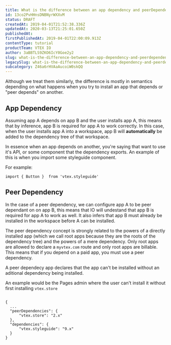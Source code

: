 ```yaml
---
title: What is the difference between an app dependency and peerDependency?  
id: 13co2PvHHnsDNBNyrWXXvM
status: DRAFT
createdAt: 2019-04-01T21:52:38.336Z
updatedAt: 2020-03-13T21:25:01.650Z
publishedAt: 
firstPublishedAt: 2019-04-01T22:00:09.913Z
contentType: tutorial
productTeam: VTEX IO
author: 3aBBTLS9ZKO6IcY0Goe2y2
slug: what-is-the-difference-between-an-app-dependency-and-peerdependency
legacySlug: what-is-the-difference-between-an-app-dependency-and-peerdependency
subcategory: Z46a6rHVAaAucoiW0skQQ
---
```


Although we treat them similarly, the difference is mostly in semantics depending on what happens when you try to install an app that depends or "peer depends" on another.

## App Dependency

Assuming app A depends on app B and the user installs app A, this means that by inference, app B is required for app A to work correctly. In this case, when the user installs app A into a workspace, app B will **automatically** be added to the dependency tree of that workspace.

In essence when an app depends on another, you're saying that want to use it's API, or some component that the dependency exports. An example of this is when you import some styleguide component.

For example:

`import { Button }  from 'vtex.styleguide'`


## Peer Dependency

In the case of a peer dependency, we can configure app A to be peer dependant on on app B, this means that IO will undestand that app B is required for app A to work as well. It also infers that app B must already be installed in the workspace before A can be installed.

The peer dependency concept is strongly related to the powers of a directly installed app (which we call root apps because they are the roots of the dependency tree) and the powers of a mere dependency. Only root apps are allowed to declare a `myvtex.com` route and only root apps are billable. This means that if you depend on a paid app, you must use a peer dependency. 

A peer dependecy app declares that the app can't be installed without an aditional dependency being installed.

An example would be the Pages admin where the user can't install it without first installing `vtex.store` 
```

{
  ...
  "peerDependencies": {
      "vtex.store": "2.x"
  },
  "dependencies": {
      "vtex.styleguide": "9.x"
  }
}
  ```


